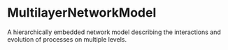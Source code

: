# MultilayerNetworkModel
A hierarchically embedded network model describing the interactions and evolution of processes on multiple levels.
